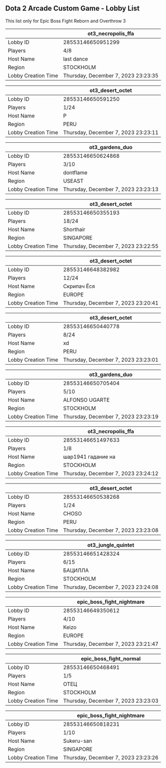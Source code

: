 ## Dota 2 Arcade Custom Game - Lobby List

This list only for Epic Boss Fight Reborn and Overthrow 3

|  | ot3_necropolis_ffa |
| ------ | ------ |
| Lobby ID | 28553146650951299 |
| Players | 4/8 |
| Host Name | last dance |
| Region | STOCKHOLM |
| Lobby Creation Time | Thursday, December 7, 2023 23:23:35 |


|  | ot3_desert_octet |
| ------ | ------ |
| Lobby ID | 28553146650591250 |
| Players | 1/24 |
| Host Name | P |
| Region | PERU |
| Lobby Creation Time | Thursday, December 7, 2023 23:23:11 |


|  | ot3_gardens_duo |
| ------ | ------ |
| Lobby ID | 28553146650624868 |
| Players | 3/10 |
| Host Name | dontflame |
| Region | USEAST |
| Lobby Creation Time | Thursday, December 7, 2023 23:23:13 |


|  | ot3_desert_octet |
| ------ | ------ |
| Lobby ID | 28553146650355193 |
| Players | 18/24 |
| Host Name | Shorthair |
| Region | SINGAPORE |
| Lobby Creation Time | Thursday, December 7, 2023 23:22:55 |


|  | ot3_desert_octet |
| ------ | ------ |
| Lobby ID | 28553146648382982 |
| Players | 12/24 |
| Host Name | Скрипач Ёся |
| Region | EUROPE |
| Lobby Creation Time | Thursday, December 7, 2023 23:20:41 |


|  | ot3_desert_octet |
| ------ | ------ |
| Lobby ID | 28553146650440778 |
| Players | 8/24 |
| Host Name | xd |
| Region | PERU |
| Lobby Creation Time | Thursday, December 7, 2023 23:23:01 |


|  | ot3_gardens_duo |
| ------ | ------ |
| Lobby ID | 28553146650705404 |
| Players | 5/10 |
| Host Name | ALFONSO UGARTE |
| Region | STOCKHOLM |
| Lobby Creation Time | Thursday, December 7, 2023 23:23:19 |


|  | ot3_necropolis_ffa |
| ------ | ------ |
| Lobby ID | 28553146651497633 |
| Players | 1/8 |
| Host Name | шар1941 гадание на |
| Region | STOCKHOLM |
| Lobby Creation Time | Thursday, December 7, 2023 23:24:12 |


|  | ot3_desert_octet |
| ------ | ------ |
| Lobby ID | 28553146650538268 |
| Players | 1/24 |
| Host Name | CHOSO |
| Region | PERU |
| Lobby Creation Time | Thursday, December 7, 2023 23:23:08 |


|  | ot3_jungle_quintet |
| ------ | ------ |
| Lobby ID | 28553146651428324 |
| Players | 6/15 |
| Host Name | БАЦИЛЛА |
| Region | STOCKHOLM |
| Lobby Creation Time | Thursday, December 7, 2023 23:24:08 |


|  | epic_boss_fight_nightmare |
| ------ | ------ |
| Lobby ID | 28553146649350612 |
| Players | 4/10 |
| Host Name | Keizo |
| Region | EUROPE |
| Lobby Creation Time | Thursday, December 7, 2023 23:21:47 |


|  | epic_boss_fight_normal |
| ------ | ------ |
| Lobby ID | 28553146650468491 |
| Players | 1/5 |
| Host Name | ОТЕЦ |
| Region | STOCKHOLM |
| Lobby Creation Time | Thursday, December 7, 2023 23:23:03 |


|  | epic_boss_fight_nightmare |
| ------ | ------ |
| Lobby ID | 28553146650818231 |
| Players | 1/10 |
| Host Name | Sukeru-san |
| Region | SINGAPORE |
| Lobby Creation Time | Thursday, December 7, 2023 23:23:26 |


